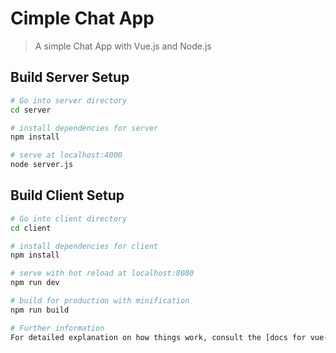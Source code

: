 # Cimple Chat App

> A simple Chat App with Vue.js and Node.js

## Build Server Setup

``` bash
# Go into server directory
cd server

# install dependencies for server
npm install

# serve at localhost:4000
node server.js
```

## Build Client Setup

``` bash
# Go into client directory
cd client

# install dependencies for client
npm install

# serve with hot reload at localhost:8080
npm run dev

# build for production with minification
npm run build

# Further information
For detailed explanation on how things work, consult the [docs for vue-loader](http://vuejs.github.io/vue-loader).
```

